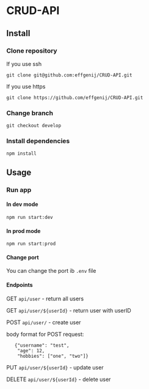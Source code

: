 # CRUD-API

## Install

### Clone repository

If you use ssh

```git clone git@github.com:effgenij/CRUD-API.git```

If you use https

```git clone https://github.com/effgenij/CRUD-API.git```

### Change branch

```git checkout develop```

### Install dependencies

```npm install```

## Usage

### Run app

#### In dev mode

```npm run start:dev```

#### In prod mode

```npm run start:prod```

#### Change port

You can change the port ib ```.env``` file

#### Endpoints

GET ```api/user``` - return all users

GET ```api/user/${userId}``` - return user with userID

POST ```api/user/``` - create user

body format for POST request:

```
   {"username": "test",
    "age": 12,
    "hobbies": ["one", "two"]}
```

PUT ```api/user/${userId}``` - update user

DELETE ```api/user/${userId}``` - delete user
